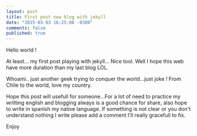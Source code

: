 ```yaml
---
layout: post
title: First post new blog with jekyll
date: "2015-03-03 16:25:06 -0300"
comments: false
published: true
---
```



Hello world !

At least... my first post playing with jekyll... Nice tool.
Well I hope this web have more duration than my last blog LOL.

Whoami.. just another geek trying to conquer the world...just joke ! From Chile to the world, love my country.

Hope this post will usefull for someone...For a lot of need to practice my writting english and blogging always is a good chance for share, also hope to write in spanish my native language. If something is not clear or you don't understand nothing I write please add a comment I'll really gracefull to fix.


Enjoy
